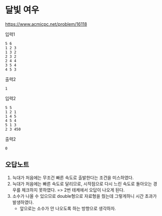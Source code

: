 # 달빛 여우
https://www.acmicpc.net/problem/16118

입력1
```text
5 6
1 2 3
1 3 2
2 3 2
2 4 4
3 5 4
4 5 3
```
출력2
```text
1
```
입력2
```text
5 5
1 2 1
1 4 5
4 5 4
5 1 3
2 3 450
```
출력2
```text
0
```

## 오답노트
1. 늑대가 처음에는 무조건 빠른 속도로 출발한다는 조건을 미스하였다.
2. 늑대가 처음에는 빠른 속도로 달리므로, 시작점으로 다시 느린 속도로 돌아오는 경우를 체크하지 못하였다. => 2번 테케에서 오답이 나오게 된다.
3. 소수가 나올 수 있으므로 double형으로 자료형을 줬는데 그렇게하니 시간 초과가 발생하였다.
   - 앞으로는 소수가 안 나오도록 하는 방향으로 생각하자.